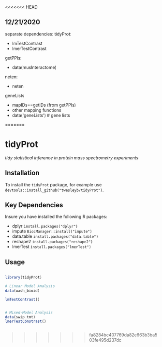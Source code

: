 <<<<<<< HEAD
## 12/21/2020

separate dependencies:
tidyProt: 
* lmTestContrast
* lmerTestContrast

getPPIs:
* data(musInteractome)

neten:
* neten

geneLists
* mapIDs==getIDs (from getPPIs)
* other mapping functions
* data('geneLists') # gene lists

=======
# tidyProt
_tidy statistical inference in protein mass spectrometry experiments_

## Installation
To install the `tidyProt` package, for example use `devtools::install_github("twesleyb/tidyProt")`.


## Key Dependencies
Insure you have installed the following R packages:

* dplyr `install.packages("dplyr")`
* impute `BiocManager::install("impute")`
* data.table `install.packages("data.table")`
* reshape2 `install.packages("reshape2")`
* lmerTest `install.packages("lmerTest")`


## Usage

```R

library(tidyProt)

# Linear Model Analysis
data(wash_bioid)

lmTestContrast()


# Mixed-Model Analysis
data(swip_tmt)
lmerTestConstrast()



```
>>>>>>> fa8284bc407769da82e663b3ba503fe495d237dc

